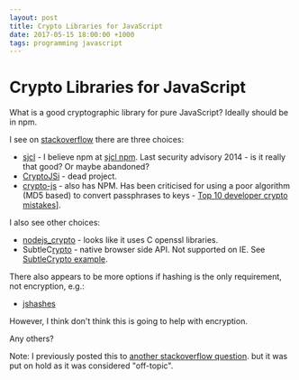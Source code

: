 ```yaml
---
layout: post
title: Crypto Libraries for JavaScript
date: 2017-05-15 18:00:00 +1000
tags: programming javascript
---
```


Crypto Libraries for JavaScript
===============================
What is a good cryptographic library for pure JavaScript? Ideally should be in
npm.

I see on [stackoverflow](https://stackoverflow.com/questions/18279141/javascript-string-encryption-and-decryption) there are three choices:

* [sjcl](https://github.com/bitwiseshiftleft/sjcl) - I believe npm at [sjcl npm](https://www.npmjs.com/package/sjcl). Last security advisory 2014 - is it
  really that good? Or maybe abandoned?
* [CryptoJSi](https://github.com/sytelus/CryptoJS) - dead project.
* [crypto-js](https://github.com/brix/crypto-js) - also has NPM. Has been criticised for using a poor algorithm
  (MD5 based) to convert passphrases to
  keys - [Top 10 developer crypto mistakes](https://littlemaninmyhead.wordpress.com/2017/04/22/top-10-developer-crypto-mistakes/)].

I also see other choices:

* [nodejs_crypto](https://nodejs.org/api/crypto.html) - looks like it uses C openssl libraries.
* SubtleC[rypto](https://developer.mozilla.org/en-US/docs/Web/API/SubtleCrypto/encrypt) - native browser side API. Not supported on IE. See
  [SubtleCrypto example](https://gist.github.com/chrisveness/43bcda93af9f646d083fad678071b90a).

There also appears to be more options if hashing is the only requirement, not encryption, e.g.:

* [jshashes](https://github.com/h2non/jshashes)

However, I think don't think this is going to help with encryption.

Any others?

Note: I previously posted this to 
[another stackoverflow question](https://stackoverflow.com/questions/43928071/good-javascript-cryptographic-library).
but it was put on hold as it was considered "off-topic".
